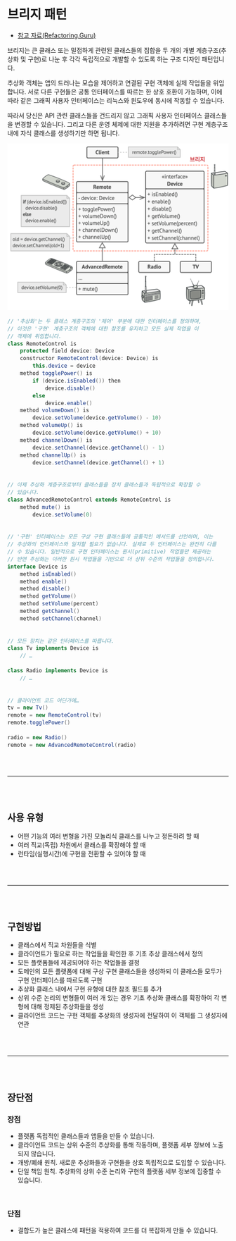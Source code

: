 # 브리지 패턴

-   [참고 자료(Refactoring.Guru)](https://refactoring.guru/ko/design-patterns/bridge)

브리지는 큰 클래스 또는 밀접하게 관련된 클래스들의 집합을 두 개의 개별 계층구조​(추상화 및 구현)​로 나눈 후 각각 독립적으로 개발할 수 있도록 하는 구조 디자인 패턴입니다.

추상화 객체는 앱의 드러나는 모습을 제어하고 연결된 구현 객체에 실제 작업들을 위임합니다. 서로 다른 구현들은 공통 인터페이스를 따르는 한 상호 호환이 가능하며, 이에 따라 같은 그래픽 사용자 인터페이스는 리눅스와 윈도우에 동시에 작동할 수 있습니다.

따라서 당신은 API 관련 클래스들을 건드리지 않고 그래픽 사용자 인터페이스 클래스들을 변경할 수 있습니다. 그리고 다른 운영 체제에 대한 지원을 추가하려면 구현 계층구조 내에 자식 클래스를 생성하기만 하면 됩니다.

![](images/bridge1.png)

```java
// '추상화'는 두 클래스 계층구조의 '제어' 부분에 대한 인터페이스를 정의하며,
// 이것은 '구현' 계층구조의 객체에 대한 참조를 유지하고 모든 실제 작업을 이
// 객체에 위임합니다.
class RemoteControl is
    protected field device: Device
    constructor RemoteControl(device: Device) is
        this.device = device
    method togglePower() is
        if (device.isEnabled()) then
            device.disable()
        else
            device.enable()
    method volumeDown() is
        device.setVolume(device.getVolume() - 10)
    method volumeUp() is
        device.setVolume(device.getVolume() + 10)
    method channelDown() is
        device.setChannel(device.getChannel() - 1)
    method channelUp() is
        device.setChannel(device.getChannel() + 1)


// 이제 추상화 계층구조로부터 클래스들을 장치 클래스들과 독립적으로 확장할 수
// 있습니다.
class AdvancedRemoteControl extends RemoteControl is
    method mute() is
        device.setVolume(0)


// '구현' 인터페이스는 모든 구상 구현 클래스들에 공통적인 메서드를 선언하며, 이는
// 추상화의 인터페이스와 일치할 필요가 없습니다. 실제로 두 인터페이스는 완전히 다를
// 수 있습니다. 일반적으로 구현 인터페이스는 원시​(primitive) 작업들만 제공하는
// 반면 추상화는 이러한 원시 작업들을 기반으로 더 상위 수준의 작업들을 정의합니다.
interface Device is
    method isEnabled()
    method enable()
    method disable()
    method getVolume()
    method setVolume(percent)
    method getChannel()
    method setChannel(channel)


// 모든 장치는 같은 인터페이스를 따릅니다.
class Tv implements Device is
    // …

class Radio implements Device is
    // …


// 클라이언트 코드 어딘가에…
tv = new Tv()
remote = new RemoteControl(tv)
remote.togglePower()

radio = new Radio()
remote = new AdvancedRemoteControl(radio)
```

<br /><br />

---

<br /><br />

## 사용 유형

-   어떤 기능의 여러 변형을 가진 모놀리식 클래스를 나누고 정돈하려 할 때
-   여러 직교​(독립) 차원에서 클래스를 확장해야 할 때
-   런타임​(실행시간)​에 구현을 전환할 수 있어야 할 때

<br /><br />

---

<br /><br />

## 구현방법

-   클래스에서 직교 차원들을 식별
-   클라이언트가 필요로 하는 작업들을 확인한 후 기초 추상 클래스에서 정의
-   모든 플랫폼들에 제공되어야 하는 작업들을 결정
-   도메인의 모든 플랫폼에 대해 구상 구현 클래스들을 생성하되 이 클래스들 모두가 구현 인터페이스를 따르도록 구현
-   추상화 클래스 내에서 구현 유형에 대한 참조 필드를 추가
-   상위 수준 논리의 변형들이 여러 개 있는 경우 기초 추상화 클래스를 확장하여 각 변형에 대해 정제된 추상화들을 생성
-   클라이언트 코드는 구현 객체를 추상화의 생성자에 전달하여 이 객체를 그 생성자에 연관

<br /><br />

---

<br /><br />

## 장단점

### 장점

-   플랫폼 독립적인 클래스들과 앱들을 만들 수 있습니다.
-   클라이언트 코드는 상위 수준의 추상화를 통해 작동하며, 플랫폼 세부 정보에 노출되지 않습니다.
-   개방/폐쇄 원칙. 새로운 추상화들과 구현들을 상호 독립적으로 도입할 수 있습니다.
-   단일 책임 원칙. 추상화의 상위 수준 논리와 구현의 플랫폼 세부 정보에 집중할 수 있습니다.

<br />

### 단점

-   결합도가 높은 클래스에 패턴을 적용하여 코드를 더 복잡하게 만들 수 있습니다.
